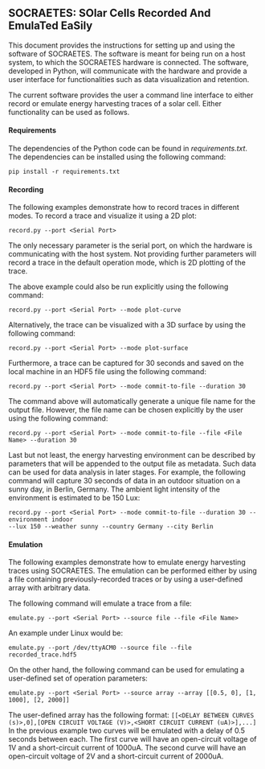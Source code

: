 ## SOCRAETES: SOlar Cells Recorded And EmulaTed EaSily

This document provides the instructions for setting up and using the
software of SOCRAETES. The software is meant for being run on a host system,
to which the SOCRAETES hardware is connected. The software, developed in Python,
will communicate with the hardware and provide a user interface for functionalities
such as data visualization and retention.

The current software provides the user a command line interface to either record or emulate
energy harvesting traces of a solar cell. Either functionality can be used
as follows.

#### Requirements
The dependencies of the Python code can be found in *requirements.txt*. The
dependencies can be installed using the following command:
```
pip install -r requirements.txt
```
#### Recording
The following examples demonstrate how to record traces in different modes.
To record a trace and visualize it using a 2D plot:
```
record.py --port <Serial Port>
```
The only necessary parameter is the serial port, on which the hardware is
communicating with the host system. Not providing further parameters will
record a trace in the default operation mode, which is 2D plotting of the trace.

The above example could also be run explicitly using the following command:
```
record.py --port <Serial Port> --mode plot-curve
```
Alternatively, the trace can be visualized with a 3D surface by using the following
command:
```
record.py --port <Serial Port> --mode plot-surface
```
Furthermore, a trace can be captured for 30 seconds and saved on the local
machine in an HDF5 file using the following command:
```
record.py --port <Serial Port> --mode commit-to-file --duration 30
```
The command above will automatically generate a unique file name for the output
file. However, the file name can be chosen explicitly by the user using the
following command:
```
record.py --port <Serial Port> --mode commit-to-file --file <File Name> --duration 30
```
Last but not least, the energy harvesting environment can be described by
parameters that will be appended to the output file as metadata. Such data can
be used for data analysis in later stages. For example, the following command
will capture 30 seconds of data in an outdoor situation on a sunny day, in
Berlin, Germany. The ambient light intensity of the environment is estimated
to be 150 Lux:
```
record.py --port <Serial Port> --mode commit-to-file --duration 30 --environment indoor
--lux 150 --weather sunny --country Germany --city Berlin
```
#### Emulation
The following examples demonstrate how to emulate energy harvesting traces using
SOCRAETES. The emulation can be performed either by using a file containing
previously-recorded traces or by using a user-defined array with arbitrary
data.

The following command will emulate a trace from a file:
```
emulate.py --port <Serial Port> --source file --file <File Name>
```
An example under Linux would be:
```
emulate.py --port /dev/ttyACM0 --source file --file recorded_trace.hdf5
```
On the other hand, the following command can be used for emulating a user-defined
set of operation parameters:
```
emulate.py --port <Serial Port> --source array --array [[0.5, 0], [1, 1000], [2, 2000]]
```
The user-defined array has the following format: ``[[<DELAY BETWEEN CURVES (s)>,0],[OPEN CIRCUIT VOLTAGE (V)>,<SHORT CIRCUIT CURRENT (uA)>],...]``
In the previous example two curves will be emulated with a delay of 0.5 seconds
between each. The first curve will have an open-circuit voltage of 1V and a
short-circuit current of 1000uA. The second curve will have an open-circuit
voltage of 2V and a short-circuit current of 2000uA.
